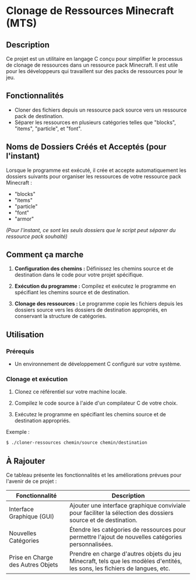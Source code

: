 # Clonage de Ressources Minecraft (MTS)

## Description

Ce projet est un utilitaire en langage C conçu pour simplifier le processus de clonage de ressources dans un ressource pack Minecraft. Il est utile pour les développeurs qui travaillent sur des packs de ressources pour le jeu.

## Fonctionnalités

- Cloner des fichiers depuis un ressource pack source vers un ressource pack de destination.
- Séparer les ressources en plusieurs catégories telles que "blocks", "items", "particle", et "font".

## Noms de Dossiers Créés et Acceptés (pour l'instant)

Lorsque le programme est exécuté, il crée et accepte automatiquement les dossiers suivants pour organiser les ressources de votre ressource pack Minecraft :

- "blocks"
- "items"
- "particle"
- "font"
- "armor"
  
*(Pour l'instant, ce sont les seuls dossiers que le script peut séparer du ressource pack souhaité)*

## Comment ça marche

1. **Configuration des chemins :** Définissez les chemins source et de destination dans le code pour votre projet spécifique.

2. **Exécution du programme :** Compilez et exécutez le programme en spécifiant les chemins source et de destination.

3. **Clonage des ressources :** Le programme copie les fichiers depuis les dossiers source vers les dossiers de destination appropriés, en conservant la structure de catégories.

## Utilisation

### Prérequis

- Un environnement de développement C configuré sur votre système.

### Clonage et exécution

1. Clonez ce référentiel sur votre machine locale.

2. Compilez le code source à l'aide d'un compilateur C de votre choix.

3. Exécutez le programme en spécifiant les chemins source et de destination appropriés.

Exemple :

```bash
$ ./cloner-ressources chemin/source chemin/destination
```

## À Rajouter

Ce tableau présente les fonctionnalités et les améliorations prévues pour l'avenir de ce projet :

| Fonctionnalité           | Description                                                                                              |
|--------------------------|----------------------------------------------------------------------------------------------------------|
| Interface Graphique (GUI)| Ajouter une interface graphique conviviale pour faciliter la sélection des dossiers source et de destination.   |
| Nouvelles Catégories     | Étendre les catégories de ressources pour permettre l'ajout de nouvelles catégories personnalisées.     |
| Prise en Charge des Autres Objets | Prendre en charge d'autres objets du jeu Minecraft, tels que les modèles d'entités, les sons, les fichiers de langues, etc. |


